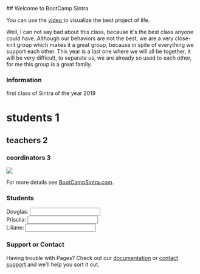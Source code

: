 <!DOCTYPE html>
<html>
    <head>
    </head>
    <body>
        <script>
var nome=prompt("Entre com seu nome :");
console.log(nome);
</script>
 </body>       
    
</html>
## Welcome to BootCamp Sintra

You can use the [video ](https://www.youtube.com/watch?v=PlsofEgCCxk) to visualize the best project of life.

Well, I can not say bad about this class, because it's the best class anyone could have.
Although our behaviors are not the best, we are a very close-knit group which makes it a great group, because in spite of everything we support each other.
This year is a last one where we will all be together, it will be very difficult, to separate us, we are already so used to each other, for me this group is a great family.

### Information


first class of Sintra of the year 2019

# students 1
## teachers 2
### coordinators 3


 
<html>

 
 
  <body>
      <img src="https://i1.wp.com/prescott-bootcamp.com/wp-content/uploads/2017/03/bootcamp-train-hard.png?fit=450%2C450&ssl=1">
  </body>

</html>

For more details see [BootCampSintra.com](https://www.youtube.com/watch?v=PlsofEgCCxk).

### Students


<form action="/pagina-processa-dados-do-form" method="post">
    <div>
        <label for="Douglas">Douglas:</label>
        <input type="text" id="Douglas" />
    </div>
    <div>
        <label for="Priscila">Priscila:</label>
        <input type="text" id="Priscila" />
    </div>
    <div>
        <label for="Liliane">Liliane:</label>
        <input type="text" id="Liliane" />
    </div>
   
</form>


### Support or Contact

Having trouble with Pages? Check out our [documentation](https://www.youtube.com/watch?v=5oMmexzbK7c) or [contact support](https://www.youtube.com/watch?v=5oMmexzbK7c) and we’ll help you sort it out.
